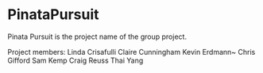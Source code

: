 PinataPursuit
=============
Pinata Pursuit is the project name of the group project.

Project members:
Linda Crisafulli
Claire Cunningham
Kevin Erdmann~
Chris Gifford
Sam Kemp
Craig Reuss
Thai Yang
